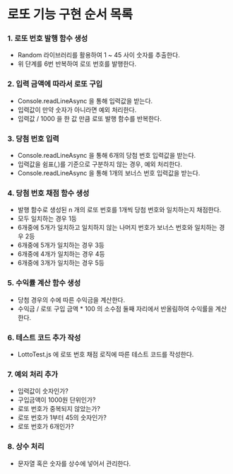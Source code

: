 # 로또 기능 구현 순서 목록

### 1.  로또 번호 발행 함수 생성

- Random 라이브러리를 활용하여 1 ~ 45 사이 숫자를 추출한다.
- 위 단계를 6번 반복하여 로또 번호를 발행한다.

### 2. 입력 금액에 따라서 로또 구입

- Console.readLineAsync 을 통해 입력값을 받는다.
- 입력값이 만약 숫자가 아니라면 예외 처리한다.
- 입력값 / 1000 을 한 값 만큼 로또 발행 함수를 반복한다.

### 3. 당첨 번호 입력

- Console.readLineAsync 을 통해 6개의 당첨 번호 입력값을 받는다.
- 입력값을 쉼표(,)를 기준으로 구분하지 않는 경우, 예외 처리한다.
- Console.readLineAsync 을 통해 1개의 보너스 번호 입력값을 받는다.

### 4. 당첨 번호 채점 함수 생성

- 발행 함수로 생성된 n 개의 로또 번호를 1개씩 당첨 번호와 일치하는지 채점한다.
- 모두 일치하는 경우 1등
- 6개중에 5개가 일치하고 일치하지 않는 나머지 번호가 보너스 번호와 일치하는 경우 2등
- 6개중에 5개가 일치하는 경우 3등
- 6개중에 4개가 일치하는 경우 4등
- 6개중에 3개가 일치하는 경우 5등

### 5. 수익률 계산 함수 생성

- 당첨 경우의 수에 따른 수익금을 계산한다.
- 수익금 / 로또 구입 금액 * 100 의 소수점 둘째 자리에서 반올림하여 수익률을 계산한다.

### 6. 테스트 코드 추가 작성

- LottoTest.js 에 로또 번호 채점 로직에 따른 테스트 코드를 작성한다.

### 7. 예외 처리 추가

- 입력값이 숫자인가?
- 구입금액이 1000원 단위인가?
- 로또 번호가 중복되지 않았는가?
- 로또 번호가 1부터 45의 숫자인가?
- 로또 번호가 6개인가?

### 8. 상수 처리

- 문자열 혹은 숫자를 상수에 넣어서 관리한다.
